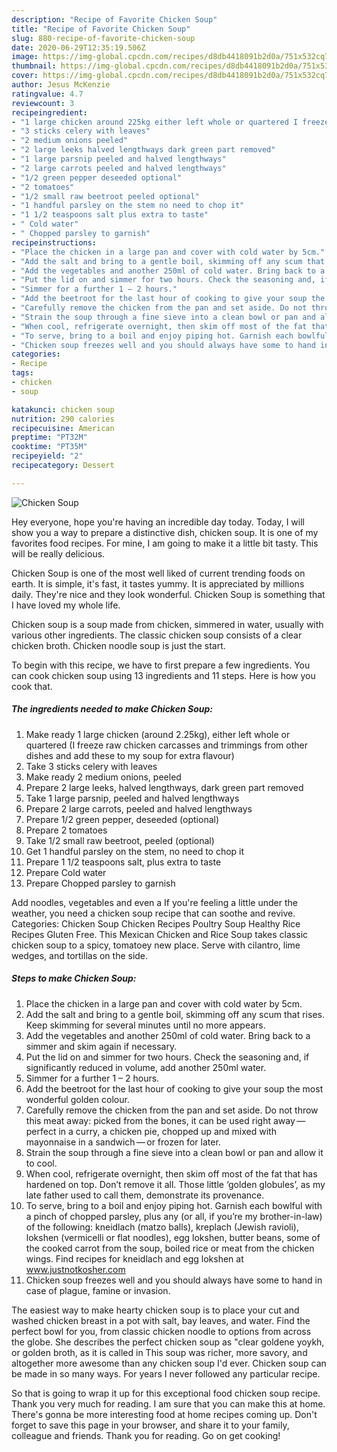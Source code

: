 ```yaml
---
description: "Recipe of Favorite Chicken Soup"
title: "Recipe of Favorite Chicken Soup"
slug: 880-recipe-of-favorite-chicken-soup
date: 2020-06-29T12:35:19.506Z
image: https://img-global.cpcdn.com/recipes/d8db4418091b2d0a/751x532cq70/chicken-soup-recipe-main-photo.jpg
thumbnail: https://img-global.cpcdn.com/recipes/d8db4418091b2d0a/751x532cq70/chicken-soup-recipe-main-photo.jpg
cover: https://img-global.cpcdn.com/recipes/d8db4418091b2d0a/751x532cq70/chicken-soup-recipe-main-photo.jpg
author: Jesus McKenzie
ratingvalue: 4.7
reviewcount: 3
recipeingredient:
- "1 large chicken around 225kg either left whole or quartered I freeze raw chicken carcasses and trimmings from other dishes and add these to my soup for extra flavour"
- "3 sticks celery with leaves"
- "2 medium onions peeled"
- "2 large leeks halved lengthways dark green part removed"
- "1 large parsnip peeled and halved lengthways"
- "2 large carrots peeled and halved lengthways"
- "1/2 green pepper deseeded optional"
- "2 tomatoes"
- "1/2 small raw beetroot peeled optional"
- "1 handful parsley on the stem no need to chop it"
- "1 1/2 teaspoons salt plus extra to taste"
- " Cold water"
- " Chopped parsley to garnish"
recipeinstructions:
- "Place the chicken in a large pan and cover with cold water by 5cm."
- "Add the salt and bring to a gentle boil, skimming off any scum that rises. Keep skimming for several minutes until no more appears."
- "Add the vegetables and another 250ml of cold water. Bring back to a simmer and skim again if necessary."
- "Put the lid on and simmer for two hours. Check the seasoning and, if significantly reduced in volume, add another 250ml water."
- "Simmer for a further 1 – 2 hours."
- "Add the beetroot for the last hour of cooking to give your soup the most wonderful golden colour."
- "Carefully remove the chicken from the pan and set aside. Do not throw this meat away: picked from the bones, it can be used right away — perfect in a curry, a chicken pie, chopped up and mixed with mayonnaise in a sandwich — or frozen for later."
- "Strain the soup through a fine sieve into a clean bowl or pan and allow it to cool."
- "When cool, refrigerate overnight, then skim off most of the fat that has hardened on top. Don’t remove it all. Those little ‘golden globules’, as my late father used to call them, demonstrate its provenance."
- "To serve, bring to a boil and enjoy piping hot. Garnish each bowlful with a pinch of chopped parsley, plus any (or all, if you’re my brother-in-law) of the following: kneidlach (matzo balls), kreplach (Jewish ravioli), lokshen (vermicelli or flat noodles), egg lokshen, butter beans, some of the cooked carrot from the soup, boiled rice or meat from the chicken wings. Find recipes for kneidlach and egg lokshen at www.justnotkosher.com"
- "Chicken soup freezes well and you should always have some to hand in case of plague, famine or invasion."
categories:
- Recipe
tags:
- chicken
- soup

katakunci: chicken soup 
nutrition: 290 calories
recipecuisine: American
preptime: "PT32M"
cooktime: "PT35M"
recipeyield: "2"
recipecategory: Dessert

---
```



![Chicken Soup](https://img-global.cpcdn.com/recipes/d8db4418091b2d0a/751x532cq70/chicken-soup-recipe-main-photo.jpg)

Hey everyone, hope you're having an incredible day today. Today, I will show you a way to prepare a distinctive dish, chicken soup. It is one of my favorites food recipes. For mine, I am going to make it a little bit tasty. This will be really delicious.

Chicken Soup is one of the most well liked of current trending foods on earth. It is simple, it's fast, it tastes yummy. It is appreciated by millions daily. They're nice and they look wonderful. Chicken Soup is something that I have loved my whole life.

Chicken soup is a soup made from chicken, simmered in water, usually with various other ingredients. The classic chicken soup consists of a clear chicken broth. Chicken noodle soup is just the start.


To begin with this recipe, we have to first prepare a few ingredients. You can cook chicken soup using 13 ingredients and 11 steps. Here is how you cook that.

<!--inarticleads1-->

##### The ingredients needed to make Chicken Soup:

1. Make ready 1 large chicken (around 2.25kg), either left whole or quartered (I freeze raw chicken carcasses and trimmings from other dishes and add these to my soup for extra flavour)
1. Take 3 sticks celery with leaves
1. Make ready 2 medium onions, peeled
1. Prepare 2 large leeks, halved lengthways, dark green part removed
1. Take 1 large parsnip, peeled and halved lengthways
1. Prepare 2 large carrots, peeled and halved lengthways
1. Prepare 1/2 green pepper, deseeded (optional)
1. Prepare 2 tomatoes
1. Take 1/2 small raw beetroot, peeled (optional)
1. Get 1 handful parsley on the stem, no need to chop it
1. Prepare 1 1/2 teaspoons salt, plus extra to taste
1. Prepare  Cold water
1. Prepare  Chopped parsley to garnish


Add noodles, vegetables and even a If you&#39;re feeling a little under the weather, you need a chicken soup recipe that can soothe and revive. Categories: Chicken Soup Chicken Recipes Poultry Soup Healthy Rice Recipes Gluten Free. This Mexican Chicken and Rice Soup takes classic chicken soup to a spicy, tomatoey new place. Serve with cilantro, lime wedges, and tortillas on the side. 

<!--inarticleads2-->

##### Steps to make Chicken Soup:

1. Place the chicken in a large pan and cover with cold water by 5cm.
1. Add the salt and bring to a gentle boil, skimming off any scum that rises. Keep skimming for several minutes until no more appears.
1. Add the vegetables and another 250ml of cold water. Bring back to a simmer and skim again if necessary.
1. Put the lid on and simmer for two hours. Check the seasoning and, if significantly reduced in volume, add another 250ml water.
1. Simmer for a further 1 – 2 hours.
1. Add the beetroot for the last hour of cooking to give your soup the most wonderful golden colour.
1. Carefully remove the chicken from the pan and set aside. Do not throw this meat away: picked from the bones, it can be used right away — perfect in a curry, a chicken pie, chopped up and mixed with mayonnaise in a sandwich — or frozen for later.
1. Strain the soup through a fine sieve into a clean bowl or pan and allow it to cool.
1. When cool, refrigerate overnight, then skim off most of the fat that has hardened on top. Don’t remove it all. Those little ‘golden globules’, as my late father used to call them, demonstrate its provenance.
1. To serve, bring to a boil and enjoy piping hot. Garnish each bowlful with a pinch of chopped parsley, plus any (or all, if you’re my brother-in-law) of the following: kneidlach (matzo balls), kreplach (Jewish ravioli), lokshen (vermicelli or flat noodles), egg lokshen, butter beans, some of the cooked carrot from the soup, boiled rice or meat from the chicken wings. Find recipes for kneidlach and egg lokshen at www.justnotkosher.com
1. Chicken soup freezes well and you should always have some to hand in case of plague, famine or invasion.


The easiest way to make hearty chicken soup is to place your cut and washed chicken breast in a pot with salt, bay leaves, and water. Find the perfect bowl for you, from classic chicken noodle to options from across the globe. She describes the perfect chicken soup as &#34;clear goldene yoykh, or golden broth, as it is called in This soup was richer, more savory, and altogether more awesome than any chicken soup I&#39;d ever. Chicken soup can be made in so many ways. For years I never followed any particular recipe. 

So that is going to wrap it up for this exceptional food chicken soup recipe. Thank you very much for reading. I am sure that you can make this at home. There's gonna be more interesting food at home recipes coming up. Don't forget to save this page in your browser, and share it to your family, colleague and friends. Thank you for reading. Go on get cooking!
